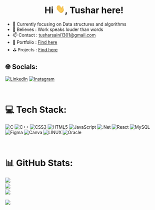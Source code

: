 <div align="center"><h1>Hi <img src="https://github.com/ABSphreak/ABSphreak/blob/master/gifs/Hi.gif" width="30px">, Tushar here!</h1></div>


- 🌱 Currently focusing on Data structures and algorithms
- 🦅 Believes  : Work speaks louder than words
- 📫 Contact   : tusharsaini1301@gmail.com
- 📂 Portfolio : <a href="https://tush27.github.io/portfolio/" target="_blank"> Find here</a>
- ⛳ Projects  : <a href="https://tush27.github.io/all-projects/" target="_blank"> Find here</a>

## 🌐 Socials:
[![LinkedIn](https://img.shields.io/badge/LinkedIn-%230077B5.svg?logo=linkedin&logoColor=white)](https://linkedin.com/in/tush27) 
[![Instagram](https://img.shields.io/badge/Instagram-%23E4405F.svg?logo=Instagram&logoColor=white)](https://instagram.com/tushar.1301)

<br>

# 💻 Tech Stack:
![C](https://img.shields.io/badge/c-%2300599C.svg?style=for-the-badge&logo=c&logoColor=white) ![C++](https://img.shields.io/badge/c++-%2300599C.svg?style=for-the-badge&logo=c%2B%2B&logoColor=white) ![CSS3](https://img.shields.io/badge/css3-%231572B6.svg?style=for-the-badge&logo=css3&logoColor=white) ![HTML5](https://img.shields.io/badge/html5-%23E34F26.svg?style=for-the-badge&logo=html5&logoColor=white) ![JavaScript](https://img.shields.io/badge/javascript-%23323330.svg?style=for-the-badge&logo=javascript&logoColor=%23F7DF1E) ![.Net](https://img.shields.io/badge/.NET-5C2D91?style=for-the-badge&logo=.net&logoColor=white) ![React](https://img.shields.io/badge/react-%2320232a.svg?style=for-the-badge&logo=react&logoColor=%2361DAFB) ![MySQL](https://img.shields.io/badge/mysql-%2300f.svg?style=for-the-badge&logo=mysql&logoColor=white) 	![Figma](https://img.shields.io/badge/figma-%23F24E1E.svg?style=for-the-badge&logo=figma&logoColor=white) ![Canva](https://img.shields.io/badge/Canva-%2300C4CC.svg?style=for-the-badge&logo=Canva&logoColor=white) ![LINUX](https://img.shields.io/badge/Linux-FCC624?style=for-the-badge&logo=linux&logoColor=black) ![Oracle](https://img.shields.io/badge/Oracle-F80000?style=for-the-badge&logo=oracle&logoColor=white)

<br>

# 📊 GitHub Stats:
![](https://github-readme-stats.vercel.app/api?username=tush27&theme=swift&hide_border=false&include_all_commits=true&count_private=false)<br/>
![](https://github-readme-streak-stats.herokuapp.com/?user=tush27&theme=swift&hide_border=false)<br/>
![](https://github-readme-stats.vercel.app/api/top-langs/?username=tush27&theme=swift&hide_border=false&include_all_commits=true&count_private=false&layout=compact)


 [![](https://visitcount.itsvg.in/api?id=tush27&icon=0&color=0)](https://visitcount.itsvg.in)


<!---
tush27/tush27 is a ✨ special ✨ repository because its `README.md` (this file) appears on your GitHub profile.
You can click the Preview link to take a look at your changes.
--->









